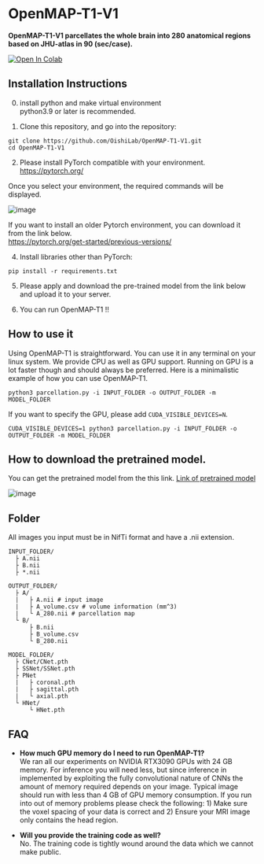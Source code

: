 # OpenMAP-T1-V1
**OpenMAP-T1-V1 parcellates the whole brain into 280 anatomical regions based on JHU-atlas in 90 (sec/case).**

[![Open In Colab](https://colab.research.google.com/assets/colab-badge.svg)](https://colab.research.google.com/drive/1fmfkxxZjChExnl5cHITYkNYgTu3MZ7Ql#scrollTo=xwZxyL5ewVNF)

## Installation Instructions
0. install python and make virtual environment<br>
python3.9 or later is recommended.

1. Clone this repository, and go into the repository:
```
git clone https://github.com/OishiLab/OpenMAP-T1-V1.git
cd OpenMAP-T1-V1
```
2. Please install PyTorch compatible with your environment.<br>
https://pytorch.org/

Once you select your environment, the required commands will be displayed.

![image](https://github.com/OishiLab/OpenMAP-T1-V1/assets/64403395/bd9641e3-5933-48c4-9454-1e0b9fc18e96)

If you want to install an older Pytorch environment, you can download it from the link below.<br>
https://pytorch.org/get-started/previous-versions/

4.  Install libraries other than PyTorch:
```
pip install -r requirements.txt
```
5. Please apply and download the pre-trained model from the link below and upload it to your server.

6. You can run OpenMAP-T1 !!

## How to use it
Using OpenMAP-T1 is straightforward. You can use it in any terminal on your linux system. We provide CPU as well as GPU support. Running on GPU is a lot faster though and should always be preferred. Here is a minimalistic example of how you can use OpenMAP-T1.
```
python3 parcellation.py -i INPUT_FOLDER -o OUTPUT_FOLDER -m MODEL_FOLDER
```
If you want to specify the GPU, please add ```CUDA_VISIBLE_DEVICES=N```.
```
CUDA_VISIBLE_DEVICES=1 python3 parcellation.py -i INPUT_FOLDER -o OUTPUT_FOLDER -m MODEL_FOLDER
```

## How to download the pretrained model.
You can get the pretrained model from the this link.
[Link of pretrained model](https://forms.office.com/Pages/ResponsePage.aspx?id=OPSkn-axO0eAP4b4rt8N7Iz6VabmlEBIhG4j3FiMk75UQUxBMkVPTzlIQTQ1UEZJSFY1NURDNzRERC4u)

![image](https://github.com/OishiLab/OpenMAP-T1-V1/assets/64403395/f50f89a3-f244-45c4-a378-e52dd2a2e9de)

## Folder
All images you input must be in NifTi format and have a .nii extension.
```
INPUT_FOLDER/
  ├ A.nii
  ├ B.nii
  ├ *.nii

OUTPUT_FOLDER/
  ├ A/
  |   ├ A.nii # input image
  |   ├ A_volume.csv # volume information (mm^3)
  |   └ A_280.nii # parcellation map
  └ B/
      ├ B.nii
      ├ B_volume.csv
      └ B_280.nii

MODEL_FOLDER/
  ├ CNet/CNet.pth
  ├ SSNet/SSNet.pth
  ├ PNet
  |   ├ coronal.pth
  |   ├ sagittal.pth
  |   └ axial.pth
  └ HNet/
      └ HNet.pth
```

## FAQ
* **How much GPU memory do I need to run OpenMAP-T1?** <br>
We ran all our experiments on NVIDIA RTX3090 GPUs with 24 GB memory. For inference you will need less, but since inference in implemented by exploiting the fully convolutional nature of CNNs the amount of memory required depends on your image. Typical image should run with less than 4 GB of GPU memory consumption. If you run into out of memory problems please check the following: 1) Make sure the voxel spacing of your data is correct and 2) Ensure your MRI image only contains the head region.

* **Will you provide the training code as well?** <br>
No. The training code is tightly wound around the data which we cannot make public.
